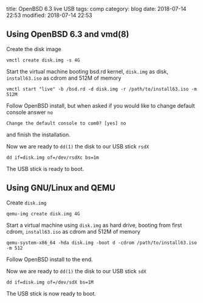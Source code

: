 title: OpenBSD 6.3 live USB
tags: comp
category: blog
date: 2018-07-14 22:53
modified: 2018-07-14 22:53

## Using OpenBSD 6.3 and vmd(8)

Create the disk image

    vmctl create disk.img -s 4G

Start the virtual machine booting bsd.rd kernel, `disk.img` as disk,
`install63.iso` as cdrom and 512M of memory

    vmctl start "live" -b /bsd.rd -d disk.img -r /path/to/install63.iso -m 512M

Follow OpenBSD install, but when asked if you would like to change default
console answer `no`

    Change the default console to com0? [yes] no

and finish the installation.

Now we are ready to `dd(1)` the disk to our USB stick `rsdX`

    dd if=disk.img of=/dev/rsdXc bs=1m

The USB stick is ready to boot.

## Using GNU/Linux and QEMU

Create `disk.img`

    qemu-img create disk.img 4G

Start a virtual machine using `disk.img` as hard drive, booting from first
cdrom, `install63.iso` as cdrom and 512M of memory

    qemu-system-x86_64 -hda disk.img -boot d -cdrom /path/to/install63.iso -m 512

Follow OpenBSD install to the end.

Now we are ready to `dd(1)` the disk to our USB stick `sdX`

    dd if=disk.img of=/dev/sdX bs=1M

The USB stick is now ready to boot.
